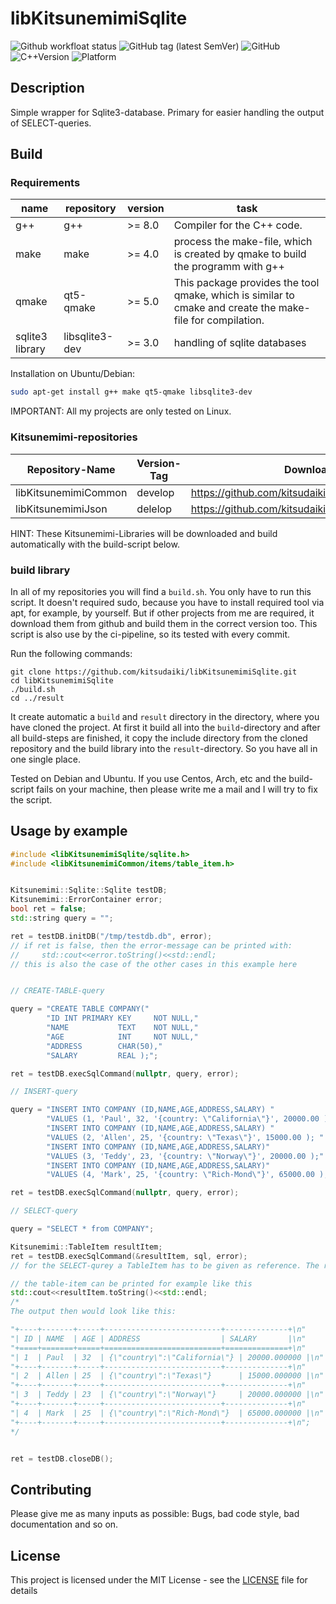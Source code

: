 # libKitsunemimiSqlite

![Github workfloat status](https://img.shields.io/github/workflow/status/kitsudaiki/libKitsunemimiSqlite/build-and-test/develop?label=build%20and%20test&style=flat-square)
![GitHub tag (latest SemVer)](https://img.shields.io/github/v/tag/kitsudaiki/libKitsunemimiSqlite?label=version&style=flat-square)
![GitHub](https://img.shields.io/github/license/kitsudaiki/libKitsunemimiSqlite?style=flat-square)
![C++Version](https://img.shields.io/badge/c%2B%2B-17-blue?style=flat-square)
![Platform](https://img.shields.io/badge/platform-Linux--x64-lightgrey?style=flat-square)

## Description

Simple wrapper for Sqlite3-database. Primary for easier handling the output of SELECT-queries.

## Build

### Requirements

name | repository | version | task
--- | --- | --- | ---
g++ | g++ | >= 8.0 | Compiler for the C++ code.
make | make | >= 4.0 | process the make-file, which is created by qmake to build the programm with g++
qmake | qt5-qmake | >= 5.0 | This package provides the tool qmake, which is similar to cmake and create the make-file for compilation.
sqlite3 library | libsqlite3-dev | >= 3.0 | handling of sqlite databases

Installation on Ubuntu/Debian:

```bash
sudo apt-get install g++ make qt5-qmake libsqlite3-dev
```

IMPORTANT: All my projects are only tested on Linux.

### Kitsunemimi-repositories

Repository-Name | Version-Tag | Download-Path
--- | --- | ---
libKitsunemimiCommon | develop |  https://github.com/kitsudaiki/libKitsunemimiCommon.git
libKitsunemimiJson| delelop |  https://github.com/kitsudaiki/libKitsunemimiJson.git

HINT: These Kitsunemimi-Libraries will be downloaded and build automatically with the build-script below.

### build library

In all of my repositories you will find a `build.sh`. You only have to run this script. It doesn't required sudo, because you have to install required tool via apt, for example, by yourself. But if other projects from me are required, it download them from github and build them in the correct version too. This script is also use by the ci-pipeline, so its tested with every commit.


Run the following commands:

```
git clone https://github.com/kitsudaiki/libKitsunemimiSqlite.git
cd libKitsunemimiSqlite
./build.sh
cd ../result
```

It create automatic a `build` and `result` directory in the directory, where you have cloned the project. At first it build all into the `build`-directory and after all build-steps are finished, it copy the include directory from the cloned repository and the build library into the `result`-directory. So you have all in one single place.

Tested on Debian and Ubuntu. If you use Centos, Arch, etc and the build-script fails on your machine, then please write me a mail and I will try to fix the script.

## Usage by example

```cpp
#include <libKitsunemimiSqlite/sqlite.h>
#include <libKitsunemimiCommon/items/table_item.h>


Kitsunemimi::Sqlite::Sqlite testDB;
Kitsunemimi::ErrorContainer error;
bool ret = false;
std::string query = "";

ret = testDB.initDB("/tmp/testdb.db", error);
// if ret is false, then the error-message can be printed with:
//     std::cout<<error.toString()<<std::endl;
// this is also the case of the other cases in this example here


// CREATE-TABLE-query

query = "CREATE TABLE COMPANY("
        "ID INT PRIMARY KEY     NOT NULL,"
        "NAME           TEXT    NOT NULL,"
        "AGE            INT     NOT NULL,"
        "ADDRESS        CHAR(50),"
        "SALARY         REAL );";

ret = testDB.execSqlCommand(nullptr, query, error);

// INSERT-query

query = "INSERT INTO COMPANY (ID,NAME,AGE,ADDRESS,SALARY) "
        "VALUES (1, 'Paul', 32, '{country: \"California\"}', 20000.00 ); "
        "INSERT INTO COMPANY (ID,NAME,AGE,ADDRESS,SALARY) "
        "VALUES (2, 'Allen', 25, '{country: \"Texas\"}', 15000.00 ); "
        "INSERT INTO COMPANY (ID,NAME,AGE,ADDRESS,SALARY)"
        "VALUES (3, 'Teddy', 23, '{country: \"Norway\"}', 20000.00 );"
        "INSERT INTO COMPANY (ID,NAME,AGE,ADDRESS,SALARY)"
        "VALUES (4, 'Mark', 25, '{country: \"Rich-Mond\"}', 65000.00 );";

ret = testDB.execSqlCommand(nullptr, query, error);

// SELECT-query

query = "SELECT * from COMPANY";

Kitsunemimi::TableItem resultItem;
ret = testDB.execSqlCommand(&resultItem, sql, error);
// for the SELECT-qurey a TableItem has to be given as reference. The result of the query will be written into this object

// the table-item can be printed for example like this
std::cout<<resultItem.toString()<<std::endl;
/*
The output then would look like this:

"+----+-------+-----+--------------------------+--------------+\n"
"| ID | NAME  | AGE | ADDRESS                  | SALARY       |\n"
"+====+=======+=====+==========================+==============+\n"
"| 1  | Paul  | 32  | {\"country\":\"California\"} | 20000.000000 |\n"
"+----+-------+-----+--------------------------+--------------+\n"
"| 2  | Allen | 25  | {\"country\":\"Texas\"}      | 15000.000000 |\n"
"+----+-------+-----+--------------------------+--------------+\n"
"| 3  | Teddy | 23  | {\"country\":\"Norway\"}     | 20000.000000 |\n"
"+----+-------+-----+--------------------------+--------------+\n"
"| 4  | Mark  | 25  | {\"country\":\"Rich-Mond\"}  | 65000.000000 |\n"
"+----+-------+-----+--------------------------+--------------+\n";
*/


ret = testDB.closeDB();

```

## Contributing

Please give me as many inputs as possible: Bugs, bad code style, bad documentation and so on.

## License

This project is licensed under the MIT License - see the [LICENSE](LICENSE) file for details
